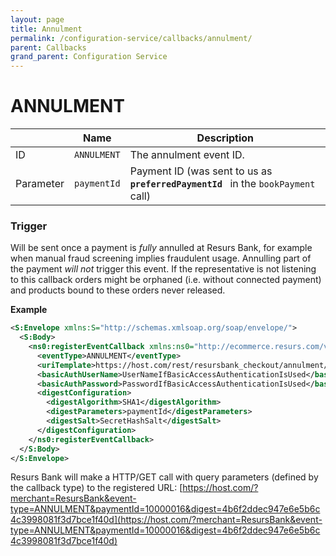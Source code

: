 ```yaml
---
layout: page
title: Annulment
permalink: /configuration-service/callbacks/annulment/
parent: Callbacks
grand_parent: Configuration Service
---
```


# ANNULMENT 
  
|           | Name        | Description                                                                            |
|-----------|-------------|----------------------------------------------------------------------------------------|
| ID        | `ANNULMENT` | The annulment event ID.                                                                |
| Parameter | `paymentId` | Payment ID (was sent to us as` `**`preferredPaymentId`**` ` in the `bookPayment` call) |
  
### Trigger

Will be sent once a payment is *fully* annulled at Resurs Bank, for
example when manual fraud screening implies fraudulent usage. Annulling
part of the payment *will not* trigger this event.
If the representative is not listening to this callback orders might be
orphaned (i.e. without connected payment) and products bound to these
orders never released.

**Example**

```xml
<S:Envelope xmlns:S="http://schemas.xmlsoap.org/soap/envelope/">
  <S:Body>
    <ns0:registerEventCallback xmlns:ns0="http://ecommerce.resurs.com/v4/msg/configuration" xmlns:ns1="http://ecommerce.resurs.com/v4/msg/exception">
      <eventType>ANNULMENT</eventType>
      <uriTemplate>https://host.com/rest/resursbank_checkout/annulment/paymentId/{paymentId}/digest/{digest}</uriTemplate>
      <basicAuthUserName>UserNameIfBasicAccessAuthenticationIsUsed</basicAuthUserName>
      <basicAuthPassword>PasswordIfBasicAccessAuthenticationIsUsed</basicAuthPassword>
      <digestConfiguration>
        <digestAlgorithm>SHA1</digestAlgorithm>
        <digestParameters>paymentId</digestParameters>
        <digestSalt>SecretHashSalt</digestSalt>
      </digestConfiguration>
    </ns0:registerEventCallback>
  </S:Body>
</S:Envelope> 
```

Resurs Bank will make a HTTP/GET call with query parameters (defined by
the callback type) to the registered URL:
[https://host.com/?merchant=ResursBank&event-type=ANNULMENT&paymentId=10000016&digest=4b6f2ddec947e6e5b6c4c3998081f3d7bce1f40d](https://host.com/?merchant=ResursBank&event-type=ANNULMENT&paymentId=10000016&digest=4b6f2ddec947e6e5b6c4c3998081f3d7bce1f40d)
  
